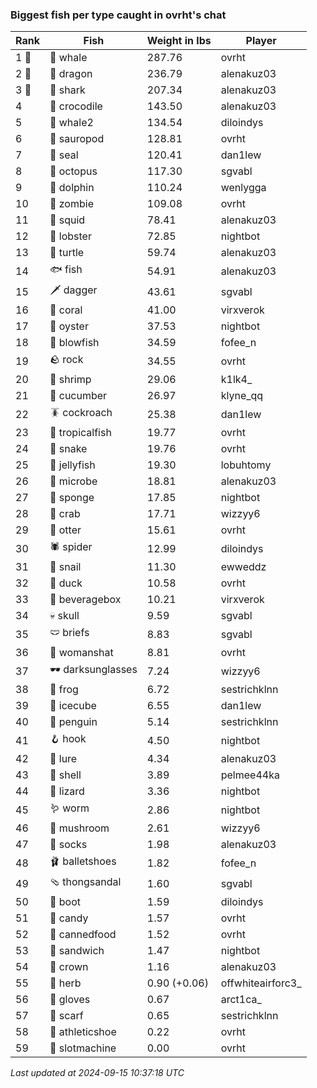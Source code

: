### Biggest fish per type caught in ovrht's chat
| Rank | Fish | Weight in lbs | Player |
|------|--------|-----------|---------|
| 1 🥇  | 🐳 whale | 287.76 | ovrht |
| 2 🥈  | 🐉 dragon | 236.79 | alenakuz03 |
| 3 🥉  | 🦈 shark | 207.34 | alenakuz03 |
| 4  | 🐊 crocodile | 143.50 | alenakuz03 |
| 5  | 🐋 whale2 | 134.54 | diloindys |
| 6  | 🦕 sauropod | 128.81 | ovrht |
| 7  | 🦭 seal | 120.41 | dan1lew |
| 8  | 🐙 octopus | 117.30 | sgvabl |
| 9  | 🐬 dolphin | 110.24 | wenlygga |
| 10  | 🧟 zombie | 109.08 | ovrht |
| 11  | 🦑 squid | 78.41 | alenakuz03 |
| 12  | 🦞 lobster | 72.85 | nightbot |
| 13  | 🐢 turtle | 59.74 | alenakuz03 |
| 14  | 🐟 fish | 54.91 | alenakuz03 |
| 15  | 🗡️ dagger | 43.61 | sgvabl |
| 16  | 🪸 coral | 41.00 | virxverok |
| 17  | 🦪 oyster | 37.53 | nightbot |
| 18  | 🐡 blowfish | 34.59 | fofee_n |
| 19  | 🪨 rock | 34.55 | ovrht |
| 20  | 🦐 shrimp | 29.06 | k1lk4_ |
| 21  | 🥒 cucumber | 26.97 | klyne_qq |
| 22  | 🪳 cockroach | 25.38 | dan1lew |
| 23  | 🐠 tropicalfish | 19.77 | ovrht |
| 24  | 🐍 snake | 19.76 | ovrht |
| 25  | 🪼 jellyfish | 19.30 | lobuhtomy |
| 26  | 🦠 microbe | 18.81 | alenakuz03 |
| 27  | 🧽 sponge | 17.85 | nightbot |
| 28  | 🦀 crab | 17.71 | wizzyy6 |
| 29  | 🦦 otter | 15.61 | ovrht |
| 30  | 🕷️ spider | 12.99 | diloindys |
| 31  | 🐌 snail | 11.30 | ewweddz |
| 32  | 🦆 duck | 10.58 | ovrht |
| 33  | 🧃 beveragebox | 10.21 | virxverok |
| 34  | 💀 skull | 9.59 | sgvabl |
| 35  | 🩲 briefs | 8.83 | sgvabl |
| 36  | 👒 womanshat | 8.81 | ovrht |
| 37  | 🕶️ darksunglasses | 7.24 | wizzyy6 |
| 38  | 🐸 frog | 6.72 | sestrichklnn |
| 39  | 🧊 icecube | 6.55 | dan1lew |
| 40  | 🐧 penguin | 5.14 | sestrichklnn |
| 41  | 🪝 hook | 4.50 | nightbot |
| 42  | 🎏 lure | 4.34 | alenakuz03 |
| 43  | 🐚 shell | 3.89 | pelmee44ka |
| 44  | 🦎 lizard | 3.36 | nightbot |
| 45  | 🪱 worm | 2.86 | nightbot |
| 46  | 🍄 mushroom | 2.61 | wizzyy6 |
| 47  | 🧦 socks | 1.98 | alenakuz03 |
| 48  | 🩰 balletshoes | 1.82 | fofee_n |
| 49  | 🩴 thongsandal | 1.60 | sgvabl |
| 50  | 👢 boot | 1.59 | diloindys |
| 51  | 🍬 candy | 1.57 | ovrht |
| 52  | 🥫 cannedfood | 1.52 | ovrht |
| 53  | 🥪 sandwich | 1.47 | nightbot |
| 54  | 👑 crown | 1.16 | alenakuz03 |
| 55  | 🌿 herb | 0.90 (+0.06) | offwhiteairforc3_ |
| 56  | 🧤 gloves | 0.67 | arct1ca_ |
| 57  | 🧣 scarf | 0.65 | sestrichklnn |
| 58  | 👟 athleticshoe | 0.22 | ovrht |
| 59  | 🎰 slotmachine | 0.00 | ovrht |

_Last updated at 2024-09-15 10:37:18 UTC_